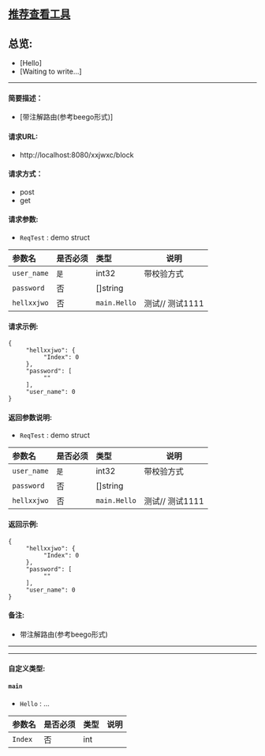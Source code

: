 

## [推荐查看工具](https://www.iminho.me/)

## 总览:
- [Hello]
- [Waiting to write...]

--------------------

#### 简要描述：

- [带注解路由(参考beego形式)]

#### 请求URL:

- http://localhost:8080/xxjwxc/block

#### 请求方式：

- post
- get

#### 请求参数:

- ` ReqTest ` : demo struct

|参数名|是否必须|类型|说明|
|:----    |:---|:----- |-----   |
|`user_name` | `是`|int32|带校验方式   |
|`password` | 否|[]string|   |
|`hellxxjwo` | 否|`main.Hello`|测试// 测试1111   |


#### 请求示例:
```
{
     "hellxxjwo": {
          "Index": 0
     },
     "password": [
          ""
     ],
     "user_name": 0
}
```

#### 返回参数说明:

- ` ReqTest ` : demo struct

|参数名|是否必须|类型|说明|
|:----    |:---|:----- |-----   |
|`user_name` | `是`|int32|带校验方式   |
|`password` | 否|[]string|   |
|`hellxxjwo` | 否|`main.Hello`|测试// 测试1111   |


#### 返回示例:
	
```
{
     "hellxxjwo": {
          "Index": 0
     },
     "password": [
          ""
     ],
     "user_name": 0
}
```

#### 备注:

- 带注解路由(参考beego形式)
	

--------------------
--------------------

#### 自定义类型:

#### ` main `


- ` Hello ` : ...

|参数名|是否必须|类型|说明|
|:----    |:---|:----- |-----   |
|`Index` | 否|int|   |




